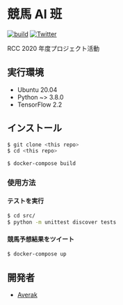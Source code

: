 # 競馬 AI 班

[![build](https://github.com/ritscc/rcc-keiba-2020/workflows/build/badge.svg)](https://github.com/ritscc/rcc-keiba-2020/actions)
[![Twitter](https://img.shields.io/badge/Twitter-競馬AI班-blue?style=flat-square&logo=twitter)](https://twitter.com/search?q=%23rcc_keiba)

RCC 2020 年度プロジェクト活動

## 実行環境

- Ubuntu 20.04
- Python ~> 3.8.0
- TensorFlow 2.2

## インストール

```sh
$ git clone <this repo>
$ cd <this repo>

$ docker-compose build
```

### 使用方法

#### テストを実行

```sh
$ cd src/
$ python -m unittest discover tests
```

#### 競馬予想結果をツイート
```sh
$ docker-compose up
```

## 開発者

- [Averak](https://github.com/averak)
